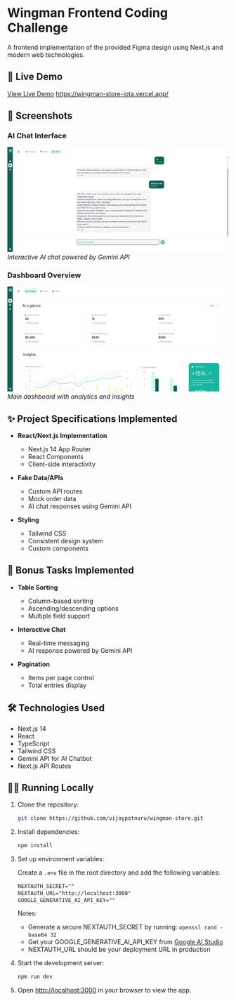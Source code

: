 # Wingman Frontend Coding Challenge

A frontend implementation of the provided Figma design using Next.js and modern web technologies.

## 🚀 Live Demo

[View Live Demo](https://wingman-store-iota.vercel.app/) https://wingman-store-iota.vercel.app/

## 📸 Screenshots

### AI Chat Interface

![AI Chat](/public/screenshots/chat.png)
_Interactive AI chat powered by Gemini API_

### Dashboard Overview

![Dashboard Overview](/public/screenshots/dashboard.png)
_Main dashboard with analytics and insights_

## ✨ Project Specifications Implemented


- **React/Next.js Implementation**

  - Next.js 14 App Router
  - React Components
  - Client-side interactivity

- **Fake Data/APIs**

  - Custom API routes
  - Mock order data
  - AI chat responses using Gemini API

- **Styling**
  - Tailwind CSS
  - Consistent design system
  - Custom components

## 🎯 Bonus Tasks Implemented

- **Table Sorting**

  - Column-based sorting
  - Ascending/descending options
  - Multiple field support

- **Interactive Chat**

  - Real-time messaging
  - AI response powered by Gemini API

- **Pagination**
  - Items per page control
  - Total entries display

## 🛠️ Technologies Used

- Next.js 14
- React
- TypeScript
- Tailwind CSS
- Gemini API for AI Chatbot
- Next.js API Routes

## 🏃‍♂️ Running Locally

1. Clone the repository:

   ```bash
   git clone https://github.com/vijaypotnuru/wingman-store.git
   ```

2. Install dependencies:

   ```bash
   npm install
   ```

3. Set up environment variables:

   Create a `.env` file in the root directory and add the following variables:

   ```env
   NEXTAUTH_SECRET=""
   NEXTAUTH_URL="http://localhost:3000"
   GOOGLE_GENERATIVE_AI_API_KEY=""
   ```

   Notes:

   - Generate a secure NEXTAUTH_SECRET by running: `openssl rand -base64 32`
   - Get your GOOGLE_GENERATIVE_AI_API_KEY from [Google AI Studio](https://makersuite.google.com/app/apikey)
   - NEXTAUTH_URL should be your deployment URL in production

4. Start the development server:

   ```bash
   npm run dev
   ```

5. Open [http://localhost:3000](http://localhost:3000) in your browser to view the app.

